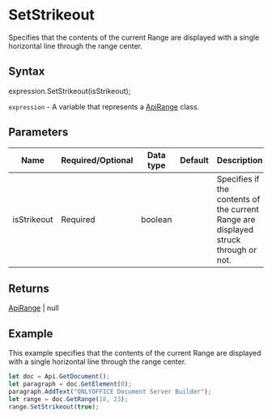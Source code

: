 # SetStrikeout

Specifies that the contents of the current Range are displayed with a single horizontal line through the range center.

## Syntax

expression.SetStrikeout(isStrikeout);

`expression` - A variable that represents a [ApiRange](../ApiRange.md) class.

## Parameters

| **Name** | **Required/Optional** | **Data type** | **Default** | **Description** |
| ------------- | ------------- | ------------- | ------------- | ------------- |
| isStrikeout | Required | boolean |  | Specifies if the contents of the current Range are displayed struck through or not. |

## Returns

[ApiRange](../../ApiRange/ApiRange.md) | null

## Example

This example specifies that the contents of the current Range are displayed with a single horizontal line through the range center.

```javascript
let doc = Api.GetDocument();
let paragraph = doc.GetElement(0);
paragraph.AddText("ONLYOFFICE Document Server Builder");
let range = doc.GetRange(18, 23);
range.SetStrikeout(true);
```
